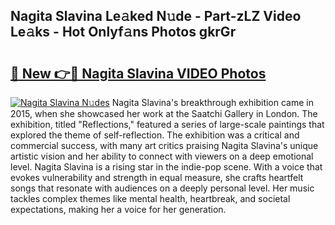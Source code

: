 ## Nagita Slavina Le𝚊ked N𝚞de - Part-zLZ Video Le𝚊ks - Hot Onlyf𝚊ns Photos gkrGr

# <h2><a href="http://ab38192.deff.icu/?id=Nagita+Slavina">🔗 New 👉🔴 Nagita Slavina VIDEO Photos</a></h2>

[![Nagita Slavina N𝚞des](https://i.imgur.com/rIISA9y.gif)](http://ab38192.deff.icu/?id=Nagita+Slavina)
Nagita Slavina's breakthrough exhibition came in 2015, when she showcased her work at the Saatchi Gallery in London. The exhibition, titled "Reflections," featured a series of large-scale paintings that explored the theme of self-reflection. The exhibition was a critical and commercial success, with many art critics praising Nagita Slavina's unique artistic vision and her ability to connect with viewers on a deep emotional level. Nagita Slavina is a rising star in the indie-pop scene. With a voice that evokes vulnerability and strength in equal measure, she crafts heartfelt songs that resonate with audiences on a deeply personal level. Her music tackles complex themes like mental health, heartbreak, and societal expectations, making her a voice for her generation.
